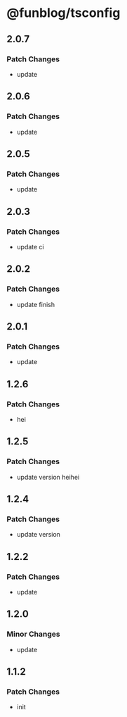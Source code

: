 # @funblog/tsconfig

## 2.0.7

### Patch Changes

- update

## 2.0.6

### Patch Changes

- update

## 2.0.5

### Patch Changes

- update

## 2.0.3

### Patch Changes

- update ci

## 2.0.2

### Patch Changes

- update finish

## 2.0.1

### Patch Changes

- update

## 1.2.6

### Patch Changes

- hei

## 1.2.5

### Patch Changes

- update version heihei

## 1.2.4

### Patch Changes

- update version

## 1.2.2

### Patch Changes

- update

## 1.2.0

### Minor Changes

- update

## 1.1.2

### Patch Changes

- init
